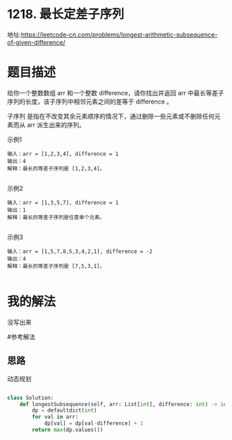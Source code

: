 # 1218. 最长定差子序列
地址:https://leetcode-cn.com/problems/longest-arithmetic-subsequence-of-given-difference/


# 题目描述
给你一个整数数组 arr 和一个整数 difference，请你找出并返回 arr 中最长等差子序列的长度，该子序列中相邻元素之间的差等于 difference 。

子序列 是指在不改变其余元素顺序的情况下，通过删除一些元素或不删除任何元素而从 arr 派生出来的序列。


示例1
```
输入：arr = [1,2,3,4], difference = 1
输出：4
解释：最长的等差子序列是 [1,2,3,4]。


```


示例2
```
输入：arr = [1,3,5,7], difference = 1
输出：1
解释：最长的等差子序列是任意单个元素。


```


示例3
```
输入：arr = [1,5,7,8,5,3,4,2,1], difference = -2
输出：4
解释：最长的等差子序列是 [7,5,3,1]。


```

# 我的解法
没写出来


#参考解法
## 思路
动态规划
```python

class Solution:
    def longestSubsequence(self, arr: List[int], difference: int) -> int:
        dp = defaultdict(int)
        for val in arr:
            dp[val] = dp[val-difference] + 1
        return max(dp.values())
```
